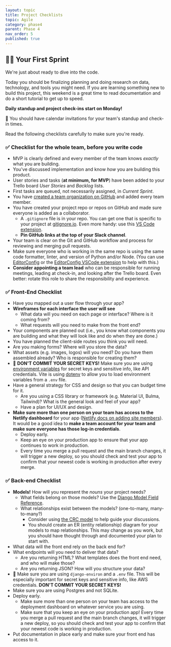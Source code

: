 ```yaml
---
layout: topic
title: Project Checklists
topic: Agile
category: phase4
parent: Phase 4
nav_order: 5
published: true
---
```


## 🏃‍♀️ Your First Sprint

We're just about ready to dive into the code.

Today you should be finalizing planning and doing research on data, technology, and tools you might need. If you are learning something new to build this project, this weekend is a great time to read documentation and do a short tutorial to get up to speed.

**Daily standup and project check-ins start on Monday!**

📆 You should have calendar invitations for your team's standup and check-in times.

Read the following checklists carefully to make sure you're ready.

### ✅ Checklist for the whole team, before you write code

- MVP is clearly defined and every member of the team knows _exactly_ what you are building.
- You've discussed implementation and know _how_ you are building this product.
- User stories and tasks (**at minimum, for MVP**) have been added to your Trello board _User Stories_ and _Backlog_ lists.
- First tasks are queued, not necessarily assigned, in _Current Sprint_.
- You have [created a team organization on GitHub](https://docs.github.com/en/organizations/collaborating-with-groups-in-organizations/creating-a-new-organization-from-scratch) and added every team member.
- You have created your project repo or repos on GitHub and made sure everyone is added as a collaborator.
    - A `.gitignore` file is in your repo. You can get one that is specific to your project at [gitignore.io](https://www.toptal.com/developers/gitignore). Even more handy: use this [VS Code extension](https://marketplace.visualstudio.com/items?itemName=codezombiech.gitignore).
    - **Pin GitHub links at the top of your Slack channel**.
- Your team is clear on the Git and GitHub workflow and process for reviewing and merging pull requests.
- Make sure everyone who is working in the same repo is using the same code formatter, linter, and version of Python and/or Node. (You can use [EditorConfig](https://editorconfig.org/) or the [EditorConfig VSCode extension](https://marketplace.visualstudio.com/items?itemName=EditorConfig.EditorConfig) to help with this.)
- **Consider appointing a team lead** who can be responsible for running meetings, leading at check-in, and looking after the Trello board. Even better: rotate this role to share the responsibility and experience.

### ✅ Front-End Checklist

- Have you mapped out a user flow through your app?
- **Wireframes for each interface the user will see**
    - What data will you need on each page or interface? Where is it coming from?
    - What requests will you need to make from the front end?
- Your components are planned out (i.e., you know what components you are building and what they will look like and do when they are done.)
- You have planned the client-side routes you think you will need.
- Are you making forms? Where will you store the data?
- What assets (e.g. images, logos) will you need? Do you have them assembled already? Who is responsible for creating them?
- 🚨 **DON'T COMMIT YOUR SECRET KEYS!** Make sure you are using [environment variables](https://vitejs.dev/guide/env-and-mode.html) for secret keys and sensitive info, like API credentials. Vite is using [dotenv](https://github.com/motdotla/dotenv) to allow you to load environment variables from a `.env` file. 
- Have a general strategy for CSS and design so that you can budget time for it.
    - Are you using a CSS library or framework (e.g. Material UI, Bulma, Tailwind)? What is the general look and feel of your app?
    - Have a plan for UI/UX and design.
- **Make sure more than one person on your team has access to the Netlify dashboard** for your app ([Netlify docs on adding site members](https://docs.netlify.com/accounts-and-billing/team-management/manage-team-members/#manage-site-members)). It would be a good idea to **make a team account for your team and make sure everyone has those log-in credentials**.
    - Deploy early.
    - Keep an eye on your production app to ensure that your app continues to work in production.
    - Every time you merge a pull request and the main branch changes, it will trigger a new deploy, so you should check and test your app to confirm that your newest code is working in production after every merge.

### ✅ Back-end Checklist

- **Models!** How will you represent the _nouns_ your project needs?
    - What fields belong on those models? Use the [Django Model Field Reference](https://docs.djangoproject.com/en/4.0/ref/models/fields/).
    - What relationships exist between the models? (one-to-many, many-to-many?)
        - Consider using [the CRC model](http://agilemodeling.com/artifacts/crcModel.htm) to help guide your discussions.
        - You should create an ER (entity relationship) diagram for your models to map relationships. This may change as you work, but you should have thought through and documented your plan to start with.
- What data will the front end rely on the back end for?
- What endpoints will you need to deliver that data?
    - Are you returning HTML? What templates does the front end need, and who will make those?
    - Are you returning JSON? How will you structure your data?
- 🚨 Make sure you are using `django-environ` and a `.env` file. This will be especially important for secret keys and sensitive info, like AWS credentials. **DON'T COMMIT YOUR SECRET KEYS!**
- Make sure you are using Postgres and not SQLite.
- Deploy early.
    - Make sure more than one person on your team has access to the deployment dashboard on whatever service you are using.
    - Make sure that you keep an eye on your production app! Every time you merge a pull request and the main branch changes, it will trigger a new deploy, so you should check and test your app to confirm that your newest code is working in production.
- Put documentation in place early and make sure your front end has access to it.
